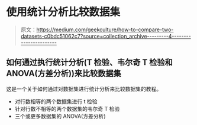 # 使用统计分析比较数据集

> 原文：<https://medium.com/geekculture/how-to-compare-two-datasets-c0bdc51062c7?source=collection_archive---------4----------------------->

## 如何通过执行统计分析(T 检验、韦尔奇 T 检验和 ANOVA(方差分析))来比较数据集

这是一个关于如何通过对数据集进行统计分析来比较数据集的教程。

*   对行数相等的两个数据集进行 t 检验
*   针对行数不相等的两个数据集的韦尔奇 T 检验
*   三个或更多数据集的 ANOVA(方差分析)